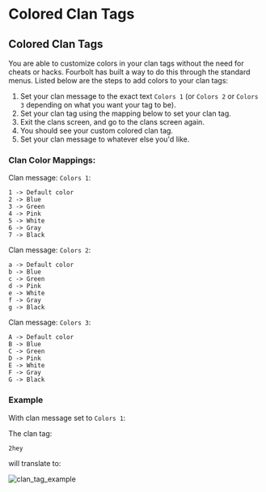 # Colored Clan Tags

## Colored Clan Tags
You are able to customize colors in your clan tags without the need for cheats or hacks. Fourbolt has built a way to do this through the standard menus. Listed below are the steps to add colors to your clan tags:

1. Set your clan message to the exact text `Colors 1` (or `Colors 2` or `Colors 3` depending on what you want your tag to be).
2. Set your clan tag using the mapping below to set your clan tag.
3. Exit the clans screen, and go to the clans screen again.
4. You should see your custom colored clan tag.
5. Set your clan message to whatever else you'd like.

### Clan Color Mappings:
Clan message: `Colors 1`:
```
1 -> Default color
2 -> Blue
3 -> Green
4 -> Pink
5 -> White
6 -> Gray
7 -> Black
```

Clan message: `Colors 2`:
```
a -> Default color
b -> Blue
c -> Green
d -> Pink
e -> White
f -> Gray
g -> Black
```

Clan message: `Colors 3`:
```
A -> Default color
B -> Blue
C -> Green
D -> Pink
E -> White
F -> Gray
G -> Black
```

### Example
With clan message set to `Colors 1`:

The clan tag:

```2hey```

will translate to:

![clan_tag_example](https://github.com/Horizon-Private-Server/horizon-wiki/blob/main/assets/uya/example_clan_colors.jpg)
